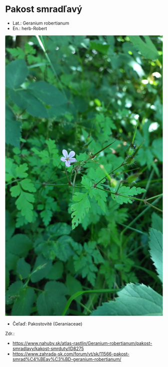 # Pakost smradľavý
- Lat.: Geranium robertianum
- En.: herb-Robert

![Pakost smradľavý](./herb-robert.jpg "Pakost smradľavý")

- Čeľaď: Pakostovité (Geraniaceae)


Zdr.:
- https://www.nahuby.sk/atlas-rastlin/Geranium-robertianum/pakost-smradlavy/kakost-smrduty/ID8275
- https://www.zahrada-sk.com/forum/vt/sk/11566-pakost-smrad%C4%BEav%C3%BD-geranium-robertianum/